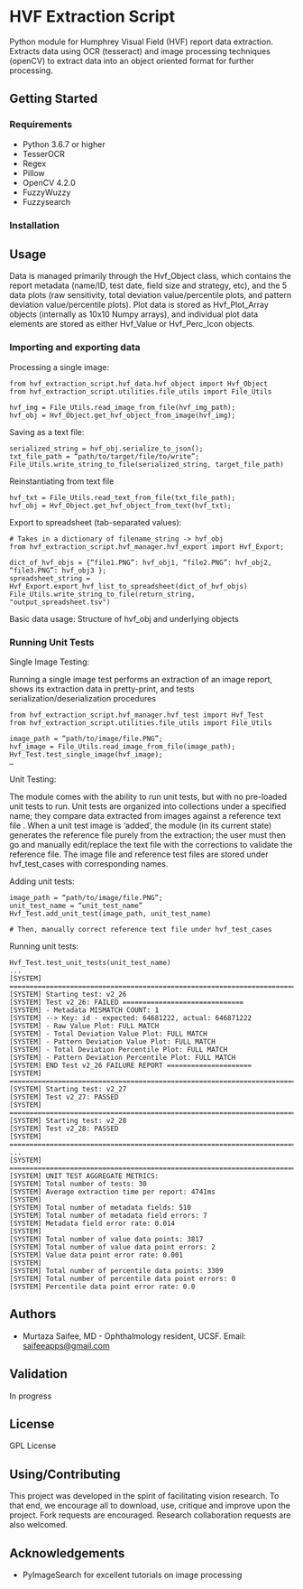 # HVF Extraction Script

Python module for Humphrey Visual Field (HVF) report data extraction. Extracts data using OCR (tesseract) and image processing techniques (openCV) to extract data into an object oriented format for further processing.

## Getting Started

### Requirements
- Python 3.6.7 or higher
- TesserOCR
- Regex
- Pillow
- OpenCV 4.2.0
- FuzzyWuzzy
- Fuzzysearch

### Installation

## Usage

Data is managed primarily through the Hvf_Object class, which contains the report metadata (name/ID, test date, field size and strategy, etc), and the 5 data plots (raw sensitivity, total deviation value/percentile plots, and pattern deviation value/percentile plots). Plot data is stored as Hvf_Plot_Array objects (internally as 10x10 Numpy arrays), and individual plot data elements are stored as either Hvf_Value or Hvf_Perc_Icon objects.

### Importing and exporting data

Processing a single image:

```shell
from hvf_extraction_script.hvf_data.hvf_object import Hvf_Object
from hvf_extraction_script.utilities.file_utils import File_Utils

hvf_img = File_Utils.read_image_from_file(hvf_img_path);
hvf_obj = Hvf_Object.get_hvf_object_from_image(hvf_img);
```

Saving as a text file:
```shell
serialized_string = hvf_obj.serialize_to_json();
txt_file_path = “path/to/target/file/to/write”;
File_Utils.write_string_to_file(serialized_string, target_file_path)
```

Reinstantiating from text file
```shell
hvf_txt = File_Utils.read_text_from_file(txt_file_path);
hvf_obj = Hvf_Object.get_hvf_object_from_text(hvf_txt);
```

Export to spreadsheet (tab-separated values):
```shell
# Takes in a dictionary of filename_string -> hvf_obj
from hvf_extraction_script.hvf_manager.hvf_export import Hvf_Export;

dict_of_hvf_objs = {“file1.PNG”: hvf_obj1, “file2.PNG”: hvf_obj2, “file3.PNG”: hvf_obj3 };
spreadsheet_string = Hvf_Export.export_hvf_list_to_spreadsheet(dict_of_hvf_objs)
File_Utils.write_string_to_file(return_string, "output_spreadsheet.tsv")
```

Basic data usage:
Structure of hvf_obj and underlying objects


### Running Unit Tests

Single Image Testing:

Running a single image test performs an extraction of an image report, shows its extraction data in pretty-print, and tests serialization/deserialization procedures

```shell
from hvf_extraction_script.hvf_manager.hvf_test import Hvf_Test
from hvf_extraction_script.utilities.file_utils import File_Utils

image_path = “path/to/image/file.PNG”;
hvf_image = File_Utils.read_image_from_file(image_path);
Hvf_Test.test_single_image(hvf_image);
…
```

Unit Testing:

The module comes with the ability to run unit tests, but with no pre-loaded unit tests to run. Unit tests are organized into collections under a specified name; they compare data extracted from images against a reference text file . When a unit test image is ‘added’, the module (in its current state) generates the reference file purely from the extraction; the user must then go and manually edit/replace the text file with the corrections to validate the reference file. The image file and reference test files are stored under hvf_test_cases with corresponding names.

Adding unit tests:

```shell
image_path = “path/to/image/file.PNG”;
unit_test_name = “unit_test_name”
Hvf_Test.add_unit_test(image_path, unit_test_name)

# Then, manually correct reference text file under hvf_test_cases
```

Running unit tests:
```shell
Hvf_Test.test_unit_tests(unit_test_name)
...
[SYSTEM] ================================================================================
[SYSTEM] Starting test: v2_26
[SYSTEM] Test v2_26: FAILED ==============================
[SYSTEM] - Metadata MISMATCH COUNT: 1
[SYSTEM] --> Key: id - expected: 64681222, actual: 646871222
[SYSTEM] - Raw Value Plot: FULL MATCH
[SYSTEM] - Total Deviation Value Plot: FULL MATCH
[SYSTEM] - Pattern Deviation Value Plot: FULL MATCH
[SYSTEM] - Total Deviation Percentile Plot: FULL MATCH
[SYSTEM] - Pattern Deviation Percentile Plot: FULL MATCH
[SYSTEM] END Test v2_26 FAILURE REPORT =====================
[SYSTEM] ================================================================================
[SYSTEM] Starting test: v2_27
[SYSTEM] Test v2_27: PASSED
[SYSTEM] ================================================================================
[SYSTEM] Starting test: v2_28
[SYSTEM] Test v2_28: PASSED
[SYSTEM] ================================================================================
...
[SYSTEM] ================================================================================
[SYSTEM] UNIT TEST AGGREGATE METRICS:
[SYSTEM] Total number of tests: 30
[SYSTEM] Average extraction time per report: 4741ms
[SYSTEM]
[SYSTEM] Total number of metadata fields: 510
[SYSTEM] Total number of metadata field errors: 7
[SYSTEM] Metadata field error rate: 0.014
[SYSTEM]
[SYSTEM] Total number of value data points: 3817
[SYSTEM] Total number of value data point errors: 2
[SYSTEM] Value data point error rate: 0.001
[SYSTEM]
[SYSTEM] Total number of percentile data points: 3309
[SYSTEM] Total number of percentile data point errors: 0
[SYSTEM] Percentile data point error rate: 0.0
```

## Authors
- Murtaza Saifee, MD - Ophthalmology resident, UCSF. Email: saifeeapps@gmail.com

## Validation
In progress

## License
GPL License

## Using/Contributing
This project was developed in the spirit of facilitating vision research. To that end, we encourage all to download, use, critique and improve upon the project. Fork requests are encouraged. Research collaboration requests are also welcomed.

## Acknowledgements
- PyImageSearch for excellent tutorials on image processing
